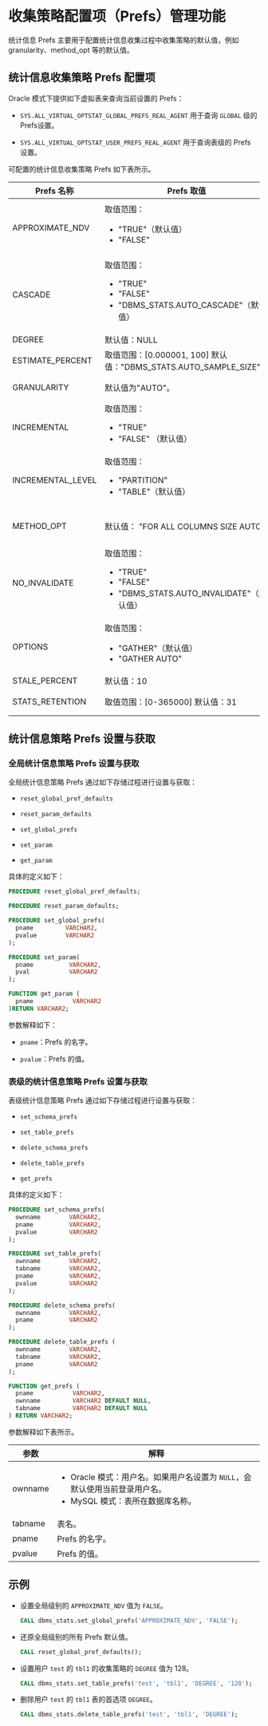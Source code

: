 # 收集策略配置项（Prefs）管理功能

统计信息 Prefs 主要用于配置统计信息收集过程中收集策略的默认值，例如 granularity、method_opt 等的默认值。

## 统计信息收集策略 Prefs 配置项

Oracle 模式下提供如下虚拟表来查询当前设置的 Prefs：

* `SYS.ALL_VIRTUAL_OPTSTAT_GLOBAL_PREFS_REAL_AGENT` 用于查询 `GLOBAL` 级的 Prefs设置。

* `SYS.ALL_VIRTUAL_OPTSTAT_USER_PREFS_REAL_AGENT` 用于查询表级的 Prefs 设置。

可配置的统计信息收集策略 Prefs 如下表所示。

|     Prefs 名称      |                   Prefs 取值                   |                               说明                               |
|-------------------|-------------------------------------------------|----------------------------------------------------------------|
| APPROXIMATE_NDV   | 取值范围： <ul><li> "TRUE"（默认值）</li>   <li> "FALSE" </li>  </ul>        | 计算 NDV 是否使用估算方式。需要注意，该 Prefs 不能插入`__all_optstat_user_prefs` 中。 |
| CASCADE           | 取值范围： <ul><li> "TRUE" </li>  <li> "FALSE" </li>  <li> "DBMS_STATS.AUTO_CASCADE"（默认值）</li>  </ul>     | 该参数暂未使用。       |
| DEGREE            | 默认值：NULL       | 收集并发度。                                                         |
| ESTIMATE_PERCENT  | 取值范围：\[0.000001, 100\] 默认值："DBMS_STATS.AUTO_SAMPLE_SIZE"。        | 采用比例。        |
| GRANULARITY       | 默认值为"AUTO"。                                                         | 收集分区粒度，语法和 `granularity` 相同。  |
| INCREMENTAL       | 取值范围： <ul><li> "TRUE"</li>   <li> "FALSE" （默认值）</li> </ul>         | 是否采用增量收集策略。     |
| INCREMENTAL_LEVEL | 取值范围： <ul><li> "PARTITION"</li>   <li> "TABLE"（默认值） </li> </ul>                                                               | 增量收集级别。目前只支持表级别。    |
| METHOD_OPT        | 默认值： "FOR ALL COLUMNS SIZE AUTO"   | 设置列级别的统计信息收集方式。语法和 `method_opt` 相同。                            |
| NO_INVALIDATE     | 取值范围： <ul><li> "TRUE" </li>  <li> "FALSE" </li>  <li> "DBMS_STATS.AUTO_INVALIDATE"（默认值）</li></ul>    | 该参数暂未使用。   |
| OPTIONS           | 取值范围： <ul><li> "GATHER"（默认值）</li>   <li>  "GATHER AUTO"  </li> </ul>                                                          | 该参数暂未使用。    |
| STALE_PERCENT     | 默认值：10     | 统计信息过期比例阈值。                                                    |
| STATS_RETENTION   | 取值范围：\[0-365000\] 默认值：31     | 统计信息历史保留的间隔时间。                                                 |

## 统计信息策略 Prefs 设置与获取

### 全局统计信息策略 Prefs 设置与获取

全局统计信息策略 Prefs 通过如下存储过程进行设置与获取：

* `reset_global_pref_defaults`

* `reset_param_defaults`

* `set_global_prefs`

* `set_param`

* `get_param`

具体的定义如下：

```sql
PROCEDURE reset_global_pref_defaults;

PROCEDURE reset_param_defaults;

PROCEDURE set_global_prefs(
  pname         VARCHAR2,
  pvalue        VARCHAR2
);

PROCEDURE set_param(
  pname          VARCHAR2,
  pval           VARCHAR2
);

FUNCTION get_param (
  pname           VARCHAR2
)RETURN VARCHAR2;
```

参数解释如下：

* `pname`：Prefs 的名字。

* `pvalue`：Prefs 的值。

### 表级的统计信息策略 Prefs 设置与获取

表级统计信息策略 Prefs 通过如下存储过程进行设置与获取：

* `set_schema_prefs`

* `set_table_prefs`

* `delete_schema_prefs`

* `delete_table_prefs`

* `get_prefs`

具体的定义如下：

```sql
PROCEDURE set_schema_prefs(
  ownname        VARCHAR2,
  pname          VARCHAR2,
  pvalue         VARCHAR2
);

PROCEDURE set_table_prefs(
  ownname        VARCHAR2,
  tabname        VARCHAR2,
  pname          VARCHAR2,
  pvalue         VARCHAR2
);

PROCEDURE delete_schema_prefs(
  ownname        VARCHAR2,
  pname          VARCHAR2
);

PROCEDURE delete_table_prefs (
  ownname        VARCHAR2,
  tabname        VARCHAR2,
  pname          VARCHAR2
);

FUNCTION get_prefs (
  pname           VARCHAR2,
  ownname         VARCHAR2 DEFAULT NULL,
  tabname         VARCHAR2 DEFAULT NULL
) RETURN VARCHAR2;
```

参数解释如下表所示。

|   参数    |                解释                 |
|---------|-----------------------------------|
| ownname | <ul><li>Oracle 模式：用户名。如果用户名设置为 `NULL`，会默认使用当前登录用户名。</li><li>MySQL 模式：表所在数据库名称。  |
| tabname | 表名。                               |
| pname   | Prefs 的名字。                        |
| pvalue  | Prefs 的值。                         |

示例
-----------------------

* 设置全局级别的 `APPROXIMATE_NDV` 值为 `FALSE`。

  ```sql
  CALL dbms_stats.set_global_prefs('APPROXIMATE_NDV', 'FALSE');
  ```

* 还原全局级别的所有 Prefs 默认值。

  ```sql
  CALL reset_global_pref_defaults();
  ```

* 设置用户 `test` 的 `tbl1` 的收集策略的 `DEGREE` 值为 128。

  ```sql
  CALL dbms_stats.set_table_prefs('test', 'tbl1', 'DEGREE', '128');
  ```

* 删除用户 `test` 的 `tbl1` 表的首选项 `DEGREE`。

  ```sql
  CALL dbms_stats.delete_table_prefs('test', 'tbl1', 'DEGREE');
  ```
